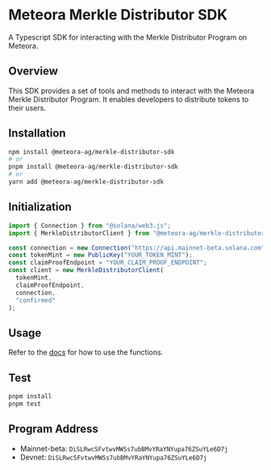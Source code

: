 # Meteora Merkle Distributor SDK

A Typescript SDK for interacting with the Merkle Distributor Program on Meteora.

## Overview

This SDK provides a set of tools and methods to interact with the Meteora Merkle Distributor Program. It enables developers to distribute tokens to their users.

## Installation

```bash
npm install @meteora-ag/merkle-distributor-sdk
# or
pnpm install @meteora-ag/merkle-distributor-sdk
# or
yarn add @meteora-ag/merkle-distributor-sdk
```

## Initialization

```typescript
import { Connection } from "@solana/web3.js";
import { MerkleDistributorClient } from "@meteora-ag/merkle-distributor-sdk";

const connection = new Connection("https://api.mainnet-beta.solana.com");
const tokenMint = new PublicKey("YOUR_TOKEN_MINT");
const claimProofEndpoint = "YOUR_CLAIM_PROOF_ENDPOINT";
const client = new MerkleDistributorClient(
  tokenMint,
  claimProofEndpoint,
  connection,
  "confirmed"
);
```

## Usage

Refer to the [docs](./docs.md) for how to use the functions.

## Test

```bash
pnpm install
pnpm test
```

## Program Address

- Mainnet-beta: `DiSLRwcSFvtwvMWSs7ubBMvYRaYNYupa76ZSuYLe6D7j`
- Devnet: `DiSLRwcSFvtwvMWSs7ubBMvYRaYNYupa76ZSuYLe6D7j`
